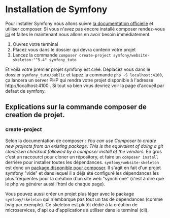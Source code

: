 # Installation de Symfony
Pour installer Symfony nous allons suivre [la documentation officielle](https://symfony.com/doc/current/setup.html) et utiliser composer.
Si vous n'avez pas encore installé composer rendez-vous [ici](https://getcomposer.org/doc/00-intro.md) et faites le maintenant nous allons en avoir besoin immédiatement.

1. Ouvrez votre terminal
2. Placez vous dans le dossier qui devra contenir votre projet
3. Lancez la commande `composer create-project symfony/website-skeleton:"^5.4" symfony_tuto`

Et voilà votre premier projet symfony est créé. Déplacez vous dans le dossier `symfony_tuto/public` et tapez la commande `php -S localhost:4100`, ça lancera un server PHP qui rendra votre projet disponible à l'adresse http://localhost:4100 . Si tout va bien vous devriez voir la page d'accueil par defaut de symfony.

## Explications sur la commande composer de creation de projet.

### create-project
Selon la documentation de composer : _You can use Composer to create new projects from an existing package. This is the equivalent of doing a git clone/svn checkout followed by a composer install of the vendors._ En gros c'est un raccourci pour cloner un répository, et faire un `composer install` derrière pour installer toutes les dépendances.
`symfony/website-skeleton` est donc un [package disponible pour composer](https://packagist.org/packages/symfony/website-skeleton). Il s'agit en fait d'un projet symfony "vide" et dans lequel il a déjà été configuré les dépendances les plus fréquentes pour la création d'un site web "synchrone" (c'est à dire que le php va générer aussi l'html de chaque page).

Vous pouvez aussi créer un projet plus léger avec le package `symfony/skeleton` qui n'embarque pas tout un tas de dépendances (comme twig par exemple). Ce skeleton est plutôt dédié à la création de microservices, d'api ou d'applications à utiliser dans le terminal (cli).
